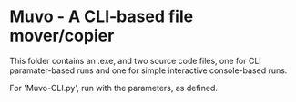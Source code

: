 # Muvo - A CLI-based file mover/copier

This folder contains an .exe, and two source code files, one for CLI paramater-based runs and one for simple interactive console-based runs.

For 'Muvo-CLI.py', run with the parameters, as defined.